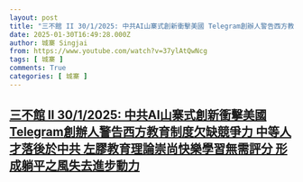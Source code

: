 ```yaml
---
layout: post
title: "三不館 II 30/1/2025: 中共AI山寨式創新衝擊美國 Telegram創辦人警告西方教育制度欠缺競爭力 中等人才落後於中共 左膠教育理論崇尚快樂學習無需評分 形成躺平之風失去進步動力"
date: 2025-01-30T16:49:28.000Z
author: 城寨 Singjai
from: https://www.youtube.com/watch?v=37ylAtQwNcg
tags: [ 城寨 ]
comments: True
categories: [ 城寨 ]
---
```

<!--1738255768000-->
[三不館 II 30/1/2025: 中共AI山寨式創新衝擊美國 Telegram創辦人警告西方教育制度欠缺競爭力 中等人才落後於中共 左膠教育理論崇尚快樂學習無需評分 形成躺平之風失去進步動力](https://www.youtube.com/watch?v=37ylAtQwNcg)
------

<div>

</div>
